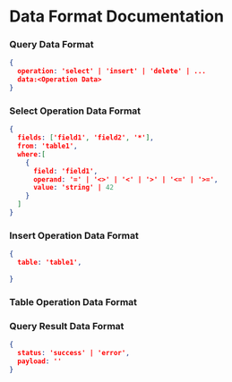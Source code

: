 # Data Format Documentation



### Query Data Format

```json
{
  operation: 'select' | 'insert' | 'delete' | ...
  data:<Operation Data>
}
```







### Select Operation Data Format

```json
{
  fields: ['field1', 'field2', '*'],
  from: 'table1',
  where:[
    {
      field: 'field1',
      operand: '=' | '<>' | '<' | '>' | '<=' | '>=',
      value: 'string' | 42
    }
  ]
}
```



### Insert Operation Data Format

```json
{
  table: 'table1',
  
}
```





### Table Operation Data Format





### Query Result Data Format

```json
{
  status: 'success' | 'error',
  payload: ''
}
```





